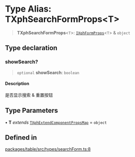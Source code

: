 # Type Alias: TXphSearchFormProps\<T\>

> **TXphSearchFormProps**\<`T`\>: [`IXphFormProps`](../interfaces/IXphFormProps.md)\<`T`\> & `object`

## Type declaration

### showSearch?

> `optional` **showSearch**: `boolean`

#### Description

是否显示搜索 & 重置按钮

## Type Parameters

• **T** *extends* [`TXphExtendComponentPropsMap`](TXphExtendComponentPropsMap.md) = `object`

## Defined in

[packages/table/src/types/searchForm.ts:8](https://github.com/XiaoPiHong/xph-crud/blob/1453d1f4b2490c13545a9d7404efaaabc2a2fd0f/packages/table/src/types/searchForm.ts#L8)
